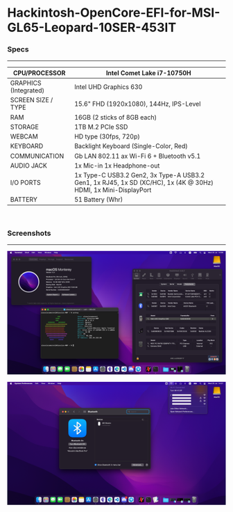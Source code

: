# Hackintosh-OpenCore-EFI-for-MSI-GL65-Leopard-10SER-453IT

### Specs
---
| CPU/PROCESSOR         | Intel Comet Lake i7-10750H                                                                                     |
|-----------------------|----------------------------------------------------------------------------------------------------------------|
| GRAPHICS (Integrated) | Intel UHD Graphics 630                                                                                         |
| SCREEN SIZE / TYPE    | 15.6" FHD (1920x1080), 144Hz, IPS-Level                                                                        |
| RAM                   | 16GB (2 sticks of 8GB each)                                                                                    |
| STORAGE               | 1TB M.2 PCIe SSD                                                                                               |
| WEBCAM                | HD type (30fps, 720p)                                                                                           |
| KEYBOARD              | Backlight Keyboard (Single-Color, Red)                                                                         |
| COMMUNICATION         | Gb LAN 802.11 ax Wi-Fi 6 + Bluetooth v5.1                                                                      |
| AUDIO JACK            | 1x Mic-in 1x Headphone-out                                                                                     |
| I/O PORTS             | 1x Type-C USB3.2 Gen2, 3x Type-A USB3.2 Gen1, 1x RJ45, 1x SD (XC/HC), 1x (4K @ 30Hz) HDMI, 1x Mini-DisplayPort |
| BATTERY               | 51 Battery (Whr)                                                                                               |

<br>

### Screenshots
---
![](https://github.com/alessiocameroni/Hackintosh-OpenCore-EFI-for-MSI-GL65-Leopard-10SER-453IT/blob/main/1.png)

![](https://github.com/alessiocameroni/Hackintosh-OpenCore-EFI-for-MSI-GL65-Leopard-10SER-453IT/blob/main/2.png)
